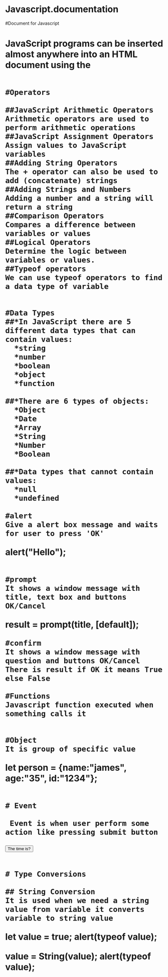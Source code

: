 # Javascript.documentation

#Document for Javascript


# JavaScript programs can be inserted almost anywhere into an HTML document using the <script> tag.
```
<script>
  
1.document.getElementById("demo").innerHTML = "Hello JavaScript";
2.alert ("javascript");

</script>
```


# For external javascript

```
<script src="myScript.js"></script>
```


# Comments

```
*//For one line comments
*/*For multiple line 
of comment
*/
```

#Variables

##1 Let
*It is used for 'Name storage' for data

```
<script>

let price1 = 5;
let price2 = 6;
var total = price1 + price2;
document.getElementById("demo").innerHTML ="The total is: " + total;

</script>

##2 Var

The main difference between let and var is that scope of a variable defined with let is limited to the block in which it is declared while variable declared with var has the global scope. ... But we can access variable with var from window object if it is defined globally.

##3 Const

To declare a constant (unchanging) variable, use const instead of let

```
<script>

const myBirthday = '18.04.1982';
myBirthday = '01.01.2001';

</script>
```

#Operators

##JavaScript Arithmetic Operators
Arithmetic operators are used to perform arithmetic operations
##JavaScript Assignment Operators
Assign values to JavaScript variables
##Adding String Operators
The + operator can also be used to add (concatenate) strings
##Adding Strings and Numbers
Adding a number and a string will return a string
##Comparison Operators
Compares a difference between variables or values
##Logical Operators
Determine the logic between variables or values.
##Typeof operators
We can use typeof operators to find a data type of variable


#Data Types
##*In JavaScript there are 5 different data types that can contain values:
  *string
  *number
  *boolean
  *object
  *function

##*There are 6 types of objects:
  *Object
  *Date
  *Array
  *String
  *Number
  *Boolean

##*Data types that cannot contain values:
  *null
  *undefined

#alert
Give a alert box message and waits for user to press 'OK'
```
alert("Hello");
```

#prompt
It shows a window message with title, text box and buttons OK/Cancel
```
result = prompt(title, [default]);
```
#confirm
It shows a window message with question and buttons OK/Cancel
There is result if OK it means True else False

#Functions
Javascript function executed when something calls it
```
<script>
function myFunction(p1, p2) {
  return p1 * p2;
}
document.getElementById("demo").innerHTML = myFunction(4, 3);
</script>
```

#Object 
It is group of specific value
```
let person = {name:"james", age:"35", id:"1234"};
```

# Event

 Event is when user perform some action like pressing submit button
```
<button onclick="document.getElementById('demo').innerHTML = Date()">The time is?</button>
```

# Type Conversions

## String Conversion
It is used when we need a string value from variable it converts variable to string value
```
let value = true;
alert(typeof value); 

value = String(value);
alert(typeof value); 
```















